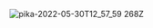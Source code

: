 ![pika-2022-05-30T12_57_59 268Z](https://user-images.githubusercontent.com/75903935/170997262-b5cbd55a-1b6f-4b12-bcb8-0b3c196a4d0e.png)
